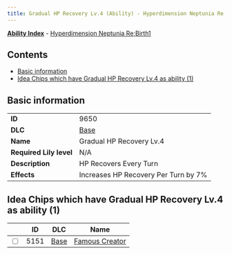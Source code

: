 ```yaml
---
title: Gradual HP Recovery Lv.4 (Ability) - Hyperdimension Neptunia Re;Birth1
---
```


[**Ability Index**](/neptunia/rb1/ability/index.html) - [Hyperdimension Neptunia Re;Birth1](/neptunia/rb1)

## Contents

- [Basic information](#basic-information)
- [Idea Chips which have Gradual HP Recovery Lv.4 as ability (1)](#idea-chips-which-have-gradual-hp-recovery-lv4-as-ability-1)

## Basic information

|   |   |
| -- | -- |
| **ID** | 9650 |
| **DLC** | [Base](/neptunia/rb1/dlc/1-base.html) |
| **Name** | Gradual HP Recovery Lv.4 |
| **Required Lily level** | N/A |
| **Description** | HP Recovers Every Turn |
| **Effects** | Increases HP Recovery Per Turn by 7% |


## Idea Chips which have Gradual HP Recovery Lv.4 as ability (1)

|    | ID | DLC | Name |
| -- | -- | --- | ---- |
| <input type="checkbox" id="rb1-item-1-5151" class="trackbox" /> | 5151 | [Base](/neptunia/rb1/dlc/1-base.html) | [Famous Creator](/neptunia/rb1/item/1-5151-famous-creator.html) |
